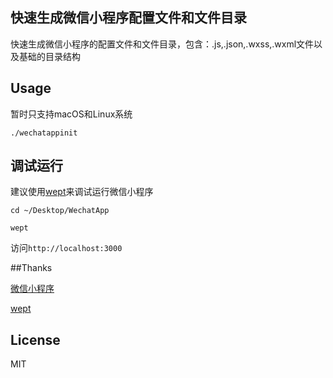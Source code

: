 ## 快速生成微信小程序配置文件和文件目录

快速生成微信小程序的配置文件和文件目录，包含：.js,.json,.wxss,.wxml文件以及基础的目录结构

## Usage

暂时只支持macOS和Linux系统

`./wechatappinit`

## 调试运行

建议使用[wept](https://github.com/chemzqm/wept)来调试运行微信小程序

`cd ~/Desktop/WechatApp`

`wept`

访问`http://localhost:3000`

##Thanks

[微信小程序](https://mp.weixin.qq.com/debug/wxadoc/dev/index.html)

[wept](https://github.com/chemzqm/wept)

## License

MIT
